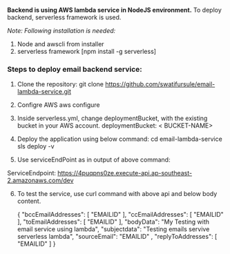 <b>Backend is using AWS lambda service in NodeJS environment.</b>
To deploy backend, serverless framework is used.

<i>Note: Following installation is needed:</i>
1. Node and awscli from installer
2. serverless framework [npm install -g serverless]

<h3>Steps to deploy email backend service:</h3>

1. Clone the repository:
git clone https://github.com/swatifursule/email-lambda-service.git

2. Configre AWS
aws configure

3. Inside serverless.yml, change deploymentBucket, with the existing bucket in your AWS account.
  deploymentBucket: < BUCKET-NAME>

4. Deploy the application using below command: 
cd email-lambda-service
sls deploy -v

5. Use serviceEndPoint as in output of above command: 

  ServiceEndpoint: https://4puqpns0ze.execute-api.ap-southeast-2.amazonaws.com/dev

6. To test the service, use curl command with above api and below body content.

      {
      "bccEmailAddresses": [
                          "EMAILID"
      ],
      "ccEmailAddresses": [
                          "EMAILID"
      ],
      "toEmailAddresses": [
                          "EMAILID"
      ],
      "bodyData": "My Testing with email service using lambda",
      "subjectdata": "Testing emails servive serverless lambda",
      "sourceEmail": "EMAILID"
      ,
      "replyToAddresses": [
                          "EMAILID"
      ]
      }
